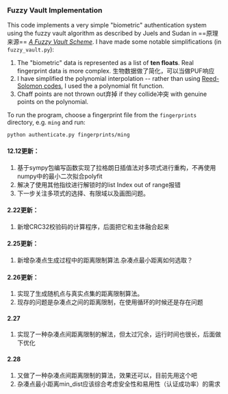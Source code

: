 ### Fuzzy Vault Implementation

This code implements a very simple "biometric" authentication system using the
fuzzy vault algorithm as described by Juels and Sudan in ==原理来源==
[*A Fuzzy Vault Scheme*](http://people.csail.mit.edu/madhu/papers/2002/ari-journ.pdf). 
I have made some notable simplifications (in `fuzzy_vault.py`):

1. The "biometric" data is represented as a list of **ten floats**. Real fingerprint data is more complex.  生物数据做了简化，可以当做PUF响应
1. I have simplified the polynomial interpolation -- rather than using [Reed-Solomon codes](http://en.wikipedia.org/wiki/Reed%E2%80%93Solomon_error_correction),  I used the a polynomial fit function.
1. Chaff points are not thrown out弃掉 if they collide冲突 with genuine points on the polynomial.

To run the program, choose a fingerprint file from the `fingerprints` directory,
e.g. `ming` and run:

    python authenticate.py fingerprints/ming

#### 12.12更新：
1. 基于sympy包编写函数实现了拉格朗日插值法对多项式进行重构，不再使用numpy中的最小二次拟合polyfit
2. 解决了使用其他指纹进行解锁时的list Index out of range报错
3. 下一步关注多项式的选择、有限域以及画图问题。

#### 2.22更新：
1. 新增CRC32校验码的计算程序，后面把它和主体融合起来

#### 2.25更新：
1. 新增杂凑点生成过程中的距离限制算法.杂凑点最小距离如何选取？

#### 2.26更新：
1. 实现了生成随机点与真实点集的距离限制算法。
2. 现存的问题是杂凑点之间的距离限制，在使用循环的时候还是存在问题

#### 2.27
1. 实现了一种杂凑点间距离限制的解法，但太过冗余，运行时间也很长，后面做下优化

#### 2.28
1. 又做了一种杂凑点间距离限制的算法，效果还可以，目前先用这个吧
2. 杂凑点最小距离min_dist应该综合考虑安全性和易用性（认证成功率）的需求